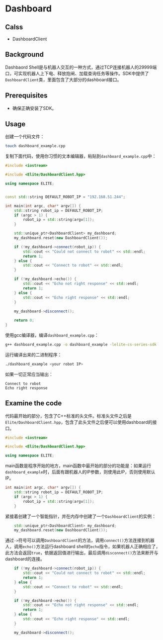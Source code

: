 # Dashboard

## Calss
- DashboardClient

## Background
Dashbaord Shell是与机器人交互的一种方式，通过TCP连接机器人的29999端口，可实现机器人上下电、释放抱闸、加载查询任务等操作。SDK中提供了`DashboardClient`类，里面包含了大部分的dashboard接口。

## Prerequisites
- 确保正确安装了SDK。

## Usage

创建一个代码文件：
```bash
touch dashboard_example.cpp
```

复制下面代码，使用你习惯的文本编辑器，粘贴到`dashboard_example.cpp`中：

```cpp
#include <iostream>

#include <Elite/DashboardClient.hpp>

using namespace ELITE;


const std::string DEFAULT_ROBOT_IP = "192.168.51.244";

int main(int argc, char* argv[]) {
    std::string robot_ip = DEFAULT_ROBOT_IP;
    if (argc > 1) {
        robot_ip = std::string(argv[1]);
    }

    std::unique_ptr<DashboardClient> my_dashboard;
    my_dashboard.reset(new DashboardClient());

    if (!my_dashboard->connect(robot_ip)) {
        std::cout << "Could not connect to robot" << std::endl;
        return 1;
    } else {
        std::cout << "Connect to robot" << std::endl;
    }

    if (!my_dashboard->echo()) {
        std::cout << "Echo not right response" << std::endl;
        return 1;
    } else {
        std::cout << "Echo right response" << std::endl;
    }
    
    my_dashboard->disconnect();

    return 0;
}
```

使用gcc编译器，编译`dashboard_example.cpp`：
```bash
g++ dashboard_example.cpp -o dashboard_example -lelite-cs-series-sdk
```

运行编译出来的二进制程序：
```bash
./dashboard_example <your robot IP>
```

如果一切正常应当输出：
```
Connect to robot
Echo right response
```

## Examine the code

代码最开始的部分，包含了C++标准的头文件。标准头文件之后是`Elite/DashboardClient.hpp`，包含了此头文件之后便可以使用dashboard的接口。
```cpp
#include <iostream>

#include <Elite/DashboardClient.hpp>

using namespace ELITE;
```

main函数是程序开始的地方，main函数中最开始的部分的功能是：如果运行`dashboard_example`时，后面有跟机器人的IP参数，则使用此IP，否则使用默认IP。

```cpp
int main(int argc, char* argv[]) {
    std::string robot_ip = DEFAULT_ROBOT_IP;
    if (argc > 1) {
        robot_ip = std::string(argv[1]);
    }
```

紧接着创建了一个智能指针，并在内存中创建了一个`DashboardClient`的实例：
```cpp
    std::unique_ptr<DashboardClient> my_dashboard;
    my_dashboard.reset(new DashboardClient());
```

通过`->`符号可以调用`DashboardClient`的方法，调用`connect()`方法连接到机器人，调用`echo()`方法运行dashboard shell的`echo`指令，如果机器人正确相应了，此方法会返回`true`，依据返回值进行输出，最后调用`disconnect()`方法来断开与dashboard的连接。

```cpp
    if (!my_dashboard->connect(robot_ip)) {
        std::cout << "Could not connect to robot" << std::endl;
        return 1;
    } else {
        std::cout << "Connect to robot" << std::endl;
    }

    if (!my_dashboard->echo()) {
        std::cout << "Echo not right response" << std::endl;
        return 1;
    } else {
        std::cout << "Echo right response" << std::endl;
    }

    my_dashboard->disconnect();
```
